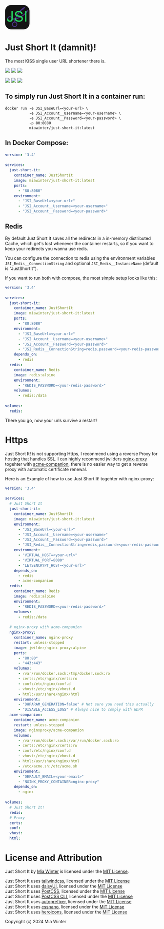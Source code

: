 <img src="wwwroot/img/jsi-logo.png" alt="" width="80" />

# Just Short It (damnit)!

The most KISS single user URL shortener there is.

![](https://img.shields.io/github/license/miawinter98/just-short-it?color=green&style=for-the-badge)
![](https://img.shields.io/github/forks/miawinter98/just-short-it?label=github%20forks&logo=github&style=for-the-badge)
![](https://img.shields.io/github/stars/miawinter98/just-short-it?label=github%20stars&color=yellow&logo=github&style=for-the-badge)

![](https://img.shields.io/docker/pulls/miawinter/just-short-it?color=informational&logo=docker&style=for-the-badge)
![](https://img.shields.io/docker/v/miawinter/just-short-it/latest?logo=docker&label=latest&style=for-the-badge)
![](https://img.shields.io/docker/v/miawinter/just-short-it/latest-alpine?logo=docker&label=latest%20alpine&style=for-the-badge)

## To simply run Just Short It in a container run:
```shell
docker run -e JSI_BaseUrl=<your-url> \
           -e JSI_Account__Username=<your-username> \
           -e JSI_Account__Password=<your-password> \
           -p 80:8080
           miawinter/just-short-it:latest
```


## In Docker Compose:
```yaml
version: '3.4'

services:
  just-short-it:
    container_name: JustShortIt
    image: miawinter/just-short-it:latest
    ports:
      - "80:8080"
    environment:
      - "JSI_BaseUrl=<your-url>"
      - "JSI_Account__Username=<your-username>"
      - "JSI_Account__Password=<your-password>"
```

## Redis

By default Just Short It saves all the redirects in a in-memory distributed Cache, which get's lost 
whenever the container restarts, so if you want to keep your redirects you wanna use redis.

You can configure the connection to redis using the environment variables `JSI_Redis__ConnectionString` 
and optional `JSI_Redis__InstanceName` (default is "JustShortIt").

If you want to run both with compose, the most simple setup looks like this:

```yaml
version: '3.4'

services:
  just-short-it:
    container_name: JustShortIt
    image: miawinter/just-short-it:latest
    ports:
      - "80:8080"
    environment:
      - "JSI_BaseUrl=<your-url>"
      - "JSI_Account__Username=<your-username>"
      - "JSI_Account__Password=<your-password>"
      - "JSI_Redis__ConnectionString=redis,password=<your-redis-password>"
    depends_on:
      - redis
  redis:
    container_name: Redis
    image: redis:alpine
    environment:
      - "REDIS_PASSWORD=<your-redis-password>"
    volumes:
      - redis:/data

volumes:
  redis:
```

There you go, now your urls survive a restart!

# Https

Just Short It! is not supporting Https, I reconmend using a reverse Proxy for hosting
that handles SSL. I can highly reconmend jwilders 
[nginx-proxy](https://github.com/nginx-proxy/nginx-proxy) togehter with 
[acme-companion](https://github.com/nginx-proxy/acme-companion), 
there is no easier way to get a reverse proxy with automatic certificate renewal.

Here is an Example of how to use Just Short It! togehter with nginx-proxy:

```yaml
version: '3.4'

services:
  # Just Short It
  just-short-it:
    container_name: JustShortIt
    image: miawinter/just-short-it:latest
    environment:
      - "JSI_BaseUrl=<your-url>"
      - "JSI_Account__Username=<your-username>"
      - "JSI_Account__Password=<your-password>"
      - "JSI_Redis__ConnectionString=redis,password=<your-redis-password>"
    environment:
      - "VIRTUAL_HOST=<your-url>"
      - "VIRTUAL_PORT=8080"
      - "LETSENCRYPT_HOST=<your-url>"
    depends_on:
      - redis
      - acme-companion
  redis:
    container_name: Redis
    image: redis:alpine
    environment:
      - "REDIS_PASSWORD=<your-redis-password>"
    volumes:
      - redis:/data

  # nginx-proxy with acme-companion
  nginx-proxy:
    container_name: nginx-proxy
    restart: unless-stopped
    image: jwilder/nginx-proxy:alpine
    ports:
      - "80:80"
      - "443:443"
    volumes:
      - /var/run/docker.sock:/tmp/docker.sock:ro
      - certs:/etc/nginx/certs:ro
      - conf:/etc/nginx/conf.d
      - vhost:/etc/nginx/vhost.d
      - html:/usr/share/nginx/html
    environment:
      - "DHPARAM_GENERATION=false" # Not sure you need this actually
      - "DISABLE_ACCESS_LOGS" # Always nice to comply with GDPR
  acme-companion:
    container_name: acme-companion
    restart: unless-stopped
    image: nginxproxy/acme-companion
    volumes:
      - /var/run/docker.sock:/var/run/docker.sock:ro
      - certs:/etc/nginx/certs:rw
      - conf:/etc/nginx/conf.d
      - vhost:/etc/nginx/vhost.d
      - html:/usr/share/nginx/html
      - /etc/acme.sh:/etc/acme.sh
    environment:
      - "DEFAULT_EMAIL=<your-email>"
      - "NGINX_PROXY_CONTAINER=nginx-proxy"
    depends_on:
      - nginx

volumes:
  # Just Short It!
  redis:
  # Proxy
  certs:
  conf:
  vhost:
  html:

```

# License and Attribution

Just Short It by [Mia Winter](https://miawinter.de/) is licensed under the [MIT License](https://en.wikipedia.org/wiki/MIT_License).  

Just Short It uses [tailwindcss](https://tailwindcss.com/), licensed under the [MIT License](https://github.com/tailwindlabs/tailwindcss/blob/master/LICENSE)  
Just Short It uses [daisyUI](https://daisyui.com/), licensed under the [MIT License](https://github.com/saadeghi/daisyui/blob/master/LICENSE)  
Just Short It uses [PostCSS](https://postcss.org/), licensed under the [MIT License](https://github.com/postcss/postcss/blob/main/LICENSE)  
Just Short It uses [PostCSS CLI](https://github.com/postcss/postcss-cli/), licensed under the [MIT License](https://github.com/postcss/postcss-cli/blob/master/LICENSE)  
Just Short It uses [autoprefixer](https://github.com/postcss/autoprefixer/), licensed under the [MIT License](https://github.com/postcss/autoprefixer/blob/main/LICENSE)  
Just Short It uses [cssnano](https://cssnano.co/), licensed under the [MIT License](https://github.com/cssnano/cssnano/blob/master/LICENSE-MIT)  
Just Short It uses [heroicons](https://heroicons.com/), licensed under the [MIT License](https://github.com/tailwindlabs/heroicons/blob/master/LICENSE)

Copyright (c) 2024 Mia Winter
